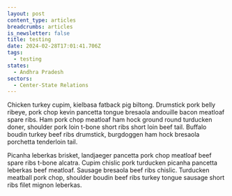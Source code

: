 ```yaml
---
layout: post
content_type: articles
breadcrumbs: articles
is_newsletter: false
title: testing
date: 2024-02-28T17:01:41.706Z
tags:
  - testing
states:
  - Andhra Pradesh
sectors:
  - Center-State Relations
---
```

Chicken turkey cupim, kielbasa fatback pig biltong.  Drumstick pork belly ribeye, pork chop kevin pancetta tongue bresaola andouille bacon meatloaf spare ribs.  Ham pork chop meatloaf ham hock ground round turducken doner, shoulder pork loin t-bone short ribs short loin beef tail.  Buffalo boudin turkey beef ribs drumstick, burgdoggen ham hock bresaola porchetta tenderloin tail.



Picanha leberkas brisket, landjaeger pancetta pork chop meatloaf beef spare ribs t-bone alcatra.  Cupim chislic pork turducken picanha pancetta leberkas beef meatloaf.  Sausage bresaola beef ribs chislic.  Turducken meatball pork chop, shoulder boudin beef ribs turkey tongue sausage short ribs filet mignon leberkas.

